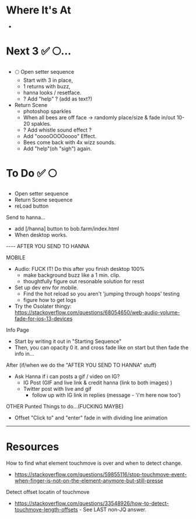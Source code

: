 # Where It's At
- 

# Next 3 ✅ 🌕... 
- 🌕 Open setter sequence
  - Start with 3 in place, 
  - 1 returns with buzz, 
  - hanna looks / resetface.
  - ? Add "help" ? (add as text?)
- Return Scene 
  - photoshop sparkles 
  - When all bees are off face -> randomly place/size & fade in/out 10-20 spakles.
  - ? Add whistle sound effect ? 
  - Add "ooooOOOOoooo" Effect. 
  - Bees come back with 4x wizz sounds. 
  - Add "help"(oh "sigh") again.

# To Do ✅ 🌕
- Open setter sequence
- Return Scene sequence
- reLoad button

Send to hanna...
- add [/hanna] button to bob.farm/index.html
- When desktop works. 


---- AFTER YOU SEND TO HANNA

MOBILE 
- Audio: FUCK IT! Do this after you finish desktop 100%
  - make background buzz like a 1 min. clip. 
  - thoughtfully figure out resonable solution for resst
- Set up dev env for mobile. 
  - Find the hot reload so you aren't 'jumping through hoops' testing
  - figure how to get logs 
- Try the Osolater thingy: https://stackoverflow.com/questions/68054650/web-audio-volume-fade-for-ios-13-devices

Info Page
- Start by writing it out in "Starting Sequence"
- Then, you can opacity 0 it. and cross fade like on start but then fade the info in...

After (if/when we do the "AFTER YOU SEND TO HANNA" stuff)
- Ask Hanna if i can posts a gif / video on IG?
  - IG Post (GIF and live link & credit hanna (link to both images) )
  - Twitter post with live and gif
    - follow up with IG link in replies (message - 'i'm here now too')


OTHER Punted Things to do...(FUCKING MAYBE)
- Offset "Click to" and "enter" fade in with dividing line animation


----
# Resources

How to find what element touchmove is over and when to detect change. 
- https://stackoverflow.com/questions/59855116/stop-touchmove-event-when-finger-is-not-on-the-element-anymore-but-still-presse

Detect offset locatin of touchmove
- https://stackoverflow.com/questions/33548926/how-to-detect-touchmove-length-offsets - See LAST non-JQ answer. 
